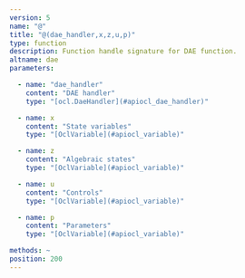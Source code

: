 ```yaml
---
version: 5
name: "@"
title: "@(dae_handler,x,z,u,p)"
type: function
description: Function handle signature for DAE function.
altname: dae
parameters:

  - name: "dae_handler"
    content: "DAE handler"
    type: "[ocl.DaeHandler](#apiocl_dae_handler)"

  - name: x
    content: "State variables"
    type: "[OclVariable](#apiocl_variable)"

  - name: z
    content: "Algebraic states"
    type: "[OclVariable](#apiocl_variable)"

  - name: u
    content: "Controls"
    type: "[OclVariable](#apiocl_variable)"

  - name: p
    content: "Parameters"
    type: "[OclVariable](#apiocl_variable)"

methods: ~
position: 200
---
```

